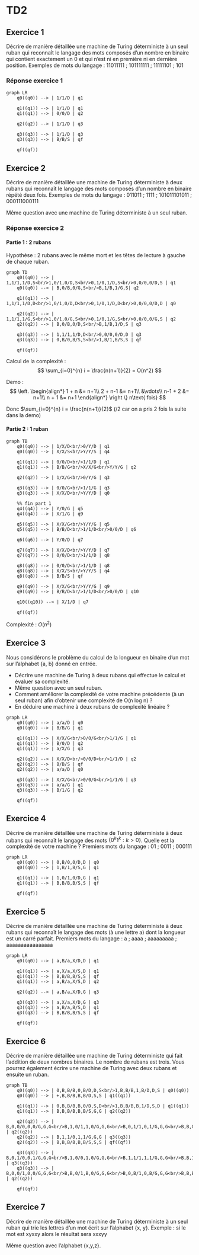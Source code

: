 # TD2

## Exercice 1

Décrire de manière détaillée une machine de Turing déterministe à un seul ruban qui
reconnaît le langage des mots composés d’un nombre en binaire qui contient exactement un
0 et qui n’est ni en première ni en dernière position.
Exemples de mots du langage : 11011111 ; 101111111 ; 11111101 ; 101

### Réponse exercice 1

```mermaid
graph LR
    q0((q0)) --> | 1/1/D | q1

    q1((q1)) --> | 1/1/D | q1
    q1((q1)) --> | 0/0/D | q2

    q2((q2)) --> | 1/1/D | q3

    q3((q3)) --> | 1/1/D | q3
    q3((q3)) --> | B/B/S | qf

    qf((qf))
```

## Exercice 2

Décrire de manière détaillée une machine de Turing déterministe à deux rubans qui reconnaît
le langage des mots composés d’un nombre en binaire répété deux fois.
Exemples de mots du langage : 011011 ; 1111 ; 101011101011 ; 000111000111

Même question avec une machine de Turing déterministe à un seul ruban.

### Réponse exercice 2

#### Partie 1 : 2 rubans

Hypothèse : 2 rubans avec le même mort et les têtes de lecture à gauche de chaque ruban.

```mermaid
graph TD
    q0((q0)) --> | 1,1/1,1/D,S<br/>1,0/1,0/D,S<br/>0,1/0,1/D,S<br/>0,0/0,0/D,S | q1
    q0((q0)) --> | B,0/B,0/G,S<br/>B,1/B,1/G,S| q2

    q1((q1)) --> | 1,1/1,1/D,D<br/>1,0/1,0/D,D<br/>0,1/0,1/D,D<br/>0,0/0,0/D,D | q0

    q2((q2)) --> | 1,1/1,1/G,S<br/>1,0/1,0/G,S<br/>0,1/0,1/G,S<br/>0,0/0,0/G,S | q2
    q2((q2)) --> | B,0/B,0/D,S<br/>B,1/B,1/D,S | q3

    q3((q3)) --> | 1,1/1,1/D,D<br/>0,0/0,0/D,D | q3
    q3((q3)) --> | 0,B/0,B/S,S<br/>1,B/1,B/S,S | qf
    
    qf((qf))
```

Calcul de la complexité :
$$
\sum_{i=0}^{n} i = \frac{n(n+1)}{2} = O(n^2)
$$

Demo :
$$
\left.
    \begin{align*}
        1 + n &= n+1\\
        2 + n-1 &= n+1\\
        &\vdots\\
        n-1 + 2 &= n+1\\
        n + 1 &= n+1
    \end{align*}
\right \}
n\text{ fois}
$$

Donc $\sum_{i=0}^{n} i = \frac{n(n+1)}{2}$ (/2 car on a pris 2 fois la suite dans la demo)

#### Partie 2 : 1 ruban

```mermaid
graph TB
    q0((q0)) --> | 1/X/D<br/>0/Y/D | q1
    q0((q0)) --> | X/X/S<br/>Y/Y/S | q4

    q1((q1)) --> | 0/0/D<br/>1/1/D | q1
    q1((q1)) --> | B/B/G<br/>X/X/G<br/>Y/Y/G | q2

    q2((q2)) --> | 1/X/G<br/>0/Y/G | q3

    q3((q3)) --> | 0/0/G<br/>1/1/G | q3
    q3((q3)) --> | X/X/D<br/>Y/Y/D | q0

    %% fin part 1
    q4((q4)) --> | Y/0/G | q5
    q4((q4)) --> | X/1/G | q9

    q5((q5)) --> | X/X/G<br/>Y/Y/G | q5
    q5((q5)) --> | B/B/D<br/>1/1/D<br/>0/0/D | q6

    q6((q6)) --> | Y/0/D | q7

    q7((q7)) --> | X/X/D<br/>Y/Y/D | q7
    q7((q7)) --> | 0/0/D<br/>1/1/D | q8

    q8((q8)) --> | 0/0/D<br/>1/1/D | q8
    q8((q8)) --> | X/X/S<br/>Y/Y/S | q4
    q8((q8)) --> | B/B/S | qf

    q9((q9)) --> | X/X/G<br/>Y/Y/G | q9
    q9((q9)) --> | B/B/D<br/>1/1/D<br/>0/0/D | q10

    q10((q10)) --> | X/1/D | q7

    qf((qf))
```

Complexité : $O(n^2)$

## Exercice 3

Nous considérons le problème du calcul de la longueur en binaire d’un mot sur l’alphabet {a, b}
donné en entrée.

- Décrire une machine de Turing à deux rubans qui effectue le calcul et évaluer sa
  complexité.
- Même question avec un seul ruban.
- Comment améliorer la complexité de votre machine précédente (à un seul ruban) afin
  d’obtenir une complexité de O(n log n) ?
- En déduire une machine à deux rubans de complexité linéaire ?

```mermaid
graph LR
    q0((q0)) --> | a/a/D | q0
    q0((q0)) --> | B/B/G | q1

    q1((q1)) --> | X/X/G<br/>0/0/G<br/>1/1/G | q1
    q1((q1)) --> | B/0/D | q2
    q1((q1)) --> | a/X/G | q3

    q2((q2)) --> | X/X/D<br/>0/0/D<br/>1/1/D | q2
    q2((q2)) --> | B/B/S | qf
    q2((q2)) --> | a/a/D | q0

    q3((q3)) --> | X/X/G<br/>0/0/G<br/>1/1/G | q3
    q3((q3)) --> | a/a/G | q1
    q3((q3)) --> | B/1/G | q2

    qf((qf))
```

## Exercice 4

Décrire de manière détaillée une machine de Turing déterministe à deux rubans qui reconnaît
le langage des mots $\{0^k1^k : k > 0\}$. Quelle est la complexité de votre machine ?
Premiers mots du langage : 01 ; 0011 ; 000111

```mermaid
graph LR
    q0((q0)) --> | 0,B/0,0/D,D | q0
    q0((q0)) --> | 1,B/1,B/S,G | q1

    q1((q1)) --> | 1,0/1,0/D,G | q1
    q1((q1)) --> | B,B/B,B/S,S | qf

    qf((qf))
```

## Exercice 5

Décrire de manière détaillée une machine de Turing déterministe à deux rubans qui reconnaît
le langage des mots (à une lettre a)  dont la longueur est un carré parfait.
Premiers mots du langage : a ; aaaa ; aaaaaaaaa ; aaaaaaaaaaaaaaaa

```mermaid
graph LR
    q0((q0)) --> | a,B/a,X/D,D | q1

    q1((q1)) --> | a,X/a,X/S,D | q1
    q1((q1)) --> | B,B/B,B/S,S | qf
    q1((q1)) --> | a,B/a,X/S,D | q2

    q2((q2)) --> | a,B/a,X/D,G | q3

    q3((q3)) --> | a,X/a,X/D,G | q3
    q3((q3)) --> | a,B/a,B/S,D | q1
    q3((q3)) --> | B,B/B,B/S,S | qf

    qf((qf))
```

## Exercice 6

Décrire de manière détaillée une machine de Turing déterministe qui fait l’addition de deux
nombres binaires. Le nombre de rubans est trois. Vous pourrez également écrire une machine
de Turing avec deux rubans et ensuite un ruban.

```mermaid
graph TB
    q0((q0)) --> | 0,B,B/B,0,B/D,D,S<br/>1,B,B/B,1,B/D,D,S | q0((q0))
    q0((q0)) --> | +,B,B/B,B,B/D,S,S | q1((q1))

    q1((q1)) --> | 0,B,B/B,B,0/D,S,D<br/>1,B,B/B,B,1/D,S,D | q1((q1))
    q1((q1)) --> | B,B,B/B,B,B/S,G,G | q2((q2))
    
    q2((q2)) --> | B,0,0/0,0,0/G,G,G<br/>B,1,0/1,1,0/G,G,G<br/>B,0,1/1,0,1/G,G,G<br/>B,B,0/0,B,0/G,G,G<br/>B,0,B/0,0,B/G,G,G<br/>B,B,1/1,B,1/G,G,G<br/>B,B,1/1,B,1/G,G,G<br/>B,1,B/1,1,B/G,G,G | q2((q2))
    q2((q2)) --> | B,1,1/0,1,1/G,G,G | q3((q3))
    q2((q2)) --> | B,B,B/B,B,B/S,S,S | qf((qf))

    q3((q3)) --> | B,0,1/0,0,1/G,G,G<br/>B,1,0/0,1,0/G,G,G<br/>B,1,1/1,1,1/G,G,G<br/>B,B,1/0,B,1/G,G,G<br/>B,1,B/0,1,B/G,G,G | q3((q3))
    q3((q3)) --> | B,0,0/1,0,0/G,G,G<br/>B,B,0/1,B,0/G,G,G<br/>B,0,B/1,0,B/G,G,G<br/>B,B,B/1,B,B/G,G,G | q2((q2))

    qf((qf))
```

## Exercice 7

Décrire de manière détaillée une machine de Turing déterministe à un seul ruban qui trie les
lettres d’un mot écrit sur l’alphabet {x, y}.
Exemple : si le mot est xyxxy alors le résultat sera xxxyy

Même question avec l’alphabet {x,y,z}.
